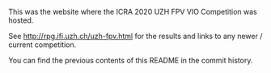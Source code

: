 This was the website where the ICRA 2020 UZH FPV VIO Competition was hosted. 

See http://rpg.ifi.uzh.ch/uzh-fpv.html for the results and links to any newer / current competition.

You can find the previous contents of this README in the commit history.
